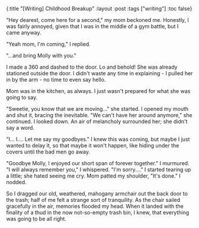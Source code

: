 {:title "[Writing] Childhood Breakup"
 :layout :post
 :tags  ["writing"]
 :toc false}

"Hey dearest, come here for a second," my mom beckoned me. Honestly, I was
fairly annoyed, given that I was in the middle of a gym battle, but I came
anyway.

"Yeah mom, I'm coming," I replied.

"...and bring Molly with you."

I made a 360 and dashed to the door. Lo and behold! She was already stationed
outside the door. I didn't waste any time in explaining - I pulled her in by the
arm - no time to even say hello.

Mom was in the kitchen, as always. I just wasn't prepared for what she was going
to say.

"Sweetie, you know that we are moving..." she started. I opened my mouth and
shut it, bracing the inevitable. "We can't have her around anymore," she
continued. I looked down. An air of melancholy surrounded her; she didn't say a
word.

"I... I.... Let me say my goodbyes." I knew this was coming, but maybe I just
wanted to delay it, so that maybe it won't happen, like hiding under the covers
until the bad men go away.

"Goodbye Molly, I enjoyed our short span of forever together." I murmured. "I
will always remember you," I whispered. "I'm sorry...." I started tearing up a
little; she hated seeing me cry. Mom patted my shoulder, "It's done." I nodded.

So I dragged our old, weathered, mahogany armchair out the back door to the
trash; half of me felt a strange sort of tranquility. As the chair sailed
gracefully in the air, memories flooded my head. When it landed with the
finality of a thud in the now not-so-empty trash bin, I knew, that everything
was going to be all right.
